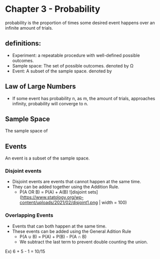 # Chapter 3 - Probability

probability is the proportion of times some desired event happens over an infinite amount of trials.

## definitions:
- Experiment: a repeatable procedure with well-defined possible outcomes.
- Sample space: The set of possible outcomes. denoted by Ω
- Event: A subset of the sample space. denoted by 


## Law of Large Numbers
 - If some event has probability n, as m, the amount of trials, approaches infinity, probability will converge to n.

## Sample Space

The sample space of 

## Events

An event is a subset of the sample space.

### Disjoint events
- Disjoint events are events that cannot happen at the same time.
- They can be added together using the Addition Rule.
	- P(A OR B) = P(A) + A(B)
![disjoint sets](https://www.statology.org/wp-content/uploads/2021/02/disjoint1.png | width = 100)

### Overlapping Events
- Events that can both happen at the same time.
- These events can be added using the General Adition Rule
	- P(A ∪ B) = P(A) + P(B) - P(A ∩ B)
	- We subtract the last term to prevent double counting the union.

Ex) 6 + 5 - 1 = 10/15


